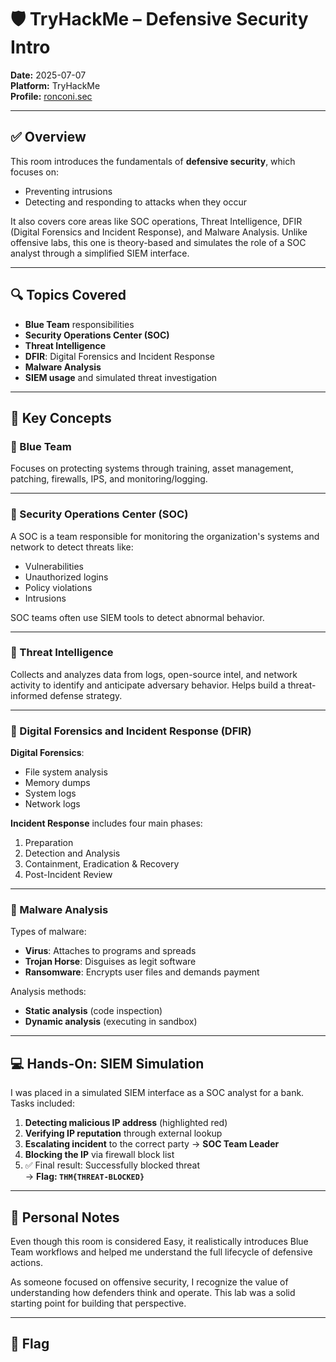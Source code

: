 # 🛡️ TryHackMe – Defensive Security Intro

**Date:** 2025-07-07  
**Platform:** TryHackMe  
**Profile:** [ronconi.sec](https://tryhackme.com/p/ronconi.sec)

---

## ✅ Overview

This room introduces the fundamentals of **defensive security**, which focuses on:

- Preventing intrusions
- Detecting and responding to attacks when they occur

It also covers core areas like SOC operations, Threat Intelligence, DFIR (Digital Forensics and Incident Response), and Malware Analysis. Unlike offensive labs, this one is theory-based and simulates the role of a SOC analyst through a simplified SIEM interface.

---

## 🔍 Topics Covered

- **Blue Team** responsibilities
- **Security Operations Center (SOC)**
- **Threat Intelligence**
- **DFIR**: Digital Forensics and Incident Response
- **Malware Analysis**
- **SIEM usage** and simulated threat investigation

---

## 🧠 Key Concepts

### 🔵 Blue Team
Focuses on protecting systems through training, asset management, patching, firewalls, IPS, and monitoring/logging.

---

### 🏢 Security Operations Center (SOC)
A SOC is a team responsible for monitoring the organization's systems and network to detect threats like:
- Vulnerabilities
- Unauthorized logins
- Policy violations
- Intrusions

SOC teams often use SIEM tools to detect abnormal behavior.

---

### 🔎 Threat Intelligence
Collects and analyzes data from logs, open-source intel, and network activity to identify and anticipate adversary behavior. Helps build a threat-informed defense strategy.

---

### 🧬 Digital Forensics and Incident Response (DFIR)

**Digital Forensics**:
- File system analysis
- Memory dumps
- System logs
- Network logs

**Incident Response** includes four main phases:
1. Preparation  
2. Detection and Analysis  
3. Containment, Eradication & Recovery  
4. Post-Incident Review

---

### 🐛 Malware Analysis

Types of malware:
- **Virus**: Attaches to programs and spreads
- **Trojan Horse**: Disguises as legit software
- **Ransomware**: Encrypts user files and demands payment

Analysis methods:
- **Static analysis** (code inspection)
- **Dynamic analysis** (executing in sandbox)

---

## 💻 Hands-On: SIEM Simulation

I was placed in a simulated SIEM interface as a SOC analyst for a bank. Tasks included:

1. **Detecting malicious IP address** (highlighted red)
2. **Verifying IP reputation** through external lookup
3. **Escalating incident** to the correct party → **SOC Team Leader**
4. **Blocking the IP** via firewall block list
5. ✅ Final result: Successfully blocked threat  
   → **Flag: `THM{THREAT-BLOCKED}`**

---

## 💬 Personal Notes

Even though this room is considered Easy, it realistically introduces Blue Team workflows and helped me understand the full lifecycle of defensive actions.

As someone focused on offensive security, I recognize the value of understanding how defenders think and operate. This lab was a solid starting point for building that perspective.

---

## 📌 Flag

